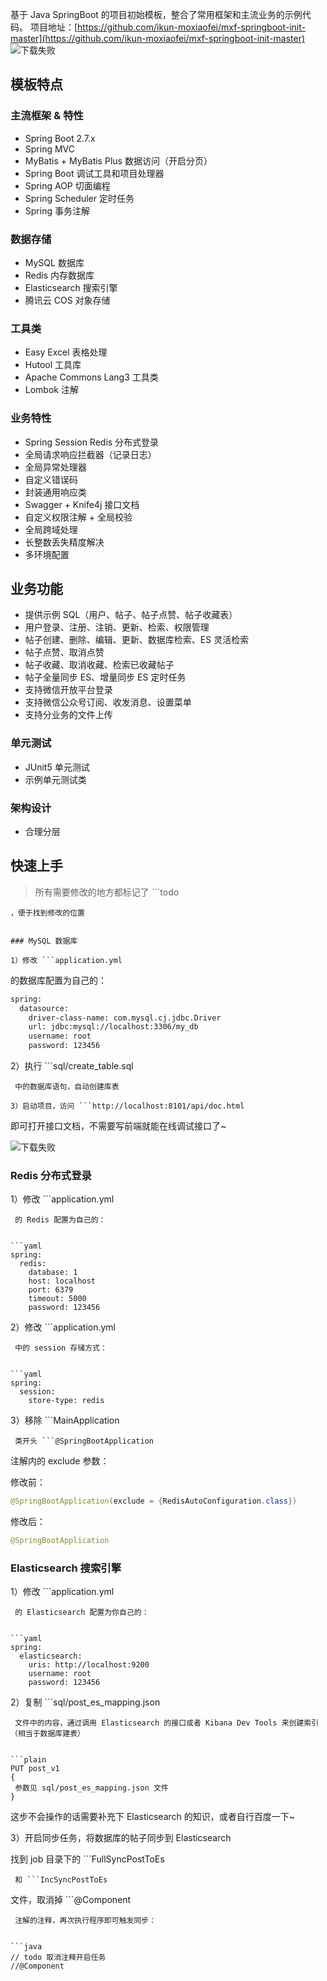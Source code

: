 基于 Java SpringBoot 的项目初始模板，整合了常用框架和主流业务的示例代码。
项目地址：[https://github.com/ikun-moxiaofei/mxf-springboot-init-master](https://github.com/ikun-moxiaofei/mxf-springboot-init-master)
![下载失败](./项目概述.assert/1698640486384-c94696c5-67ab-4caf-97bb-289d9dff6d93.png?x-oss-process=image%2Fresize%2Cw_921%2Climit_0%2Fresize%2Cw_921%2Climit_0)

## 模板特点

### 主流框架 & 特性


- Spring Boot 2.7.x
- Spring MVC
- MyBatis + MyBatis Plus 数据访问（开启分页）
- Spring Boot 调试工具和项目处理器
- Spring AOP 切面编程
- Spring Scheduler 定时任务
- Spring 事务注解
### 数据存储


- MySQL 数据库
- Redis 内存数据库
- Elasticsearch 搜索引擎
- 腾讯云 COS 对象存储
### 工具类


- Easy Excel 表格处理
- Hutool 工具库
- Apache Commons Lang3 工具类
- Lombok 注解
### 业务特性


- Spring Session Redis 分布式登录
- 全局请求响应拦截器（记录日志）
- 全局异常处理器
- 自定义错误码
- 封装通用响应类
- Swagger + Knife4j 接口文档
- 自定义权限注解 + 全局校验
- 全局跨域处理
- 长整数丢失精度解决
- 多环境配置
## 业务功能


- 提供示例 SQL（用户、帖子、帖子点赞、帖子收藏表）
- 用户登录、注册、注销、更新、检索、权限管理
- 帖子创建、删除、编辑、更新、数据库检索、ES 灵活检索
- 帖子点赞、取消点赞
- 帖子收藏、取消收藏、检索已收藏帖子
- 帖子全量同步 ES、增量同步 ES 定时任务
- 支持微信开放平台登录
- 支持微信公众号订阅、收发消息、设置菜单
- 支持分业务的文件上传
### 单元测试


- JUnit5 单元测试
- 示例单元测试类
### 架构设计


- 合理分层
## 快速上手

> 所有需要修改的地方都标记了 ```todo
```
，便于找到修改的位置


### MySQL 数据库

1）修改 ```application.yml
```
 的数据库配置为自己的：


```xml
spring:
  datasource:
    driver-class-name: com.mysql.cj.jdbc.Driver
    url: jdbc:mysql://localhost:3306/my_db
    username: root
    password: 123456
```

2）执行 ```sql/create_table.sql
```
 中的数据库语句，自动创建库表

3）启动项目，访问 ```http://localhost:8101/api/doc.html
```
 即可打开接口文档，不需要写前端就能在线调试接口了~

![下载失败](./项目概述.assert/swagger.png)


### Redis 分布式登录

1）修改 ```application.yml
```
 的 Redis 配置为自己的：


```yaml
spring:
  redis:
    database: 1
    host: localhost
    port: 6379
    timeout: 5000
    password: 123456
```

2）修改 ```application.yml
```
 中的 session 存储方式：


```yaml
spring:
  session:
    store-type: redis
```

3）移除 ```MainApplication
```
 类开头 ```@SpringBootApplication
```
 注解内的 exclude 参数：

修改前：


```java
@SpringBootApplication(exclude = {RedisAutoConfiguration.class})
```

修改后：


```java
@SpringBootApplication
```

### Elasticsearch 搜索引擎

1）修改 ```application.yml
```
 的 Elasticsearch 配置为你自己的：


```yaml
spring:
  elasticsearch:
    uris: http://localhost:9200
    username: root
    password: 123456
```

2）复制 ```sql/post_es_mapping.json
```
 文件中的内容，通过调用 Elasticsearch 的接口或者 Kibana Dev Tools 来创建索引（相当于数据库建表）


```plain
PUT post_v1
{
 参数见 sql/post_es_mapping.json 文件
}
```

这步不会操作的话需要补充下 Elasticsearch 的知识，或者自行百度一下~

3）开启同步任务，将数据库的帖子同步到 Elasticsearch

找到 job 目录下的 ```FullSyncPostToEs
```
 和 ```IncSyncPostToEs
```
 文件，取消掉 ```@Component
```
 注解的注释，再次执行程序即可触发同步：


```java
// todo 取消注释开启任务
//@Component
```


### ​
